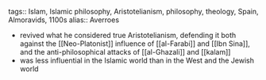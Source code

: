 tags:: Islam, Islamic philosophy, Aristotelianism, philosophy, theology, Spain, Almoravids, 1100s
alias:: Averroes

- revived what he considered true Aristotelianism, defending it both against the [[Neo-Platonist]] influence of [[al-Farabi]] and [[Ibn Sina]], and the anti-philosophical attacks of [[al-Ghazali]] and [[kalam]]
- was less influential in the Islamic world than in the West and the Jewish world